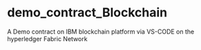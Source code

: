 # demo_contract_Blockchain
A Demo contract on IBM blockchain platform via VS-CODE on the hyperledger Fabric Network
